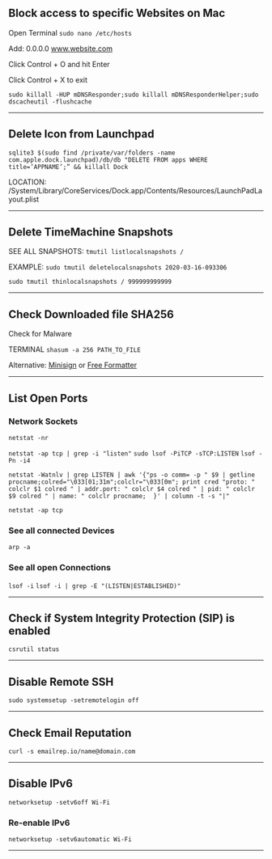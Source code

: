 ## Block access to specific Websites on Mac

Open Terminal
```sudo nano /etc/hosts```

Add:
0.0.0.0    www.website.com

Click Control + O and hit Enter

Click Control + X to exit

```sudo killall -HUP mDNSResponder;sudo killall mDNSResponderHelper;sudo dscacheutil -flushcache```

*****

## Delete Icon from Launchpad

```sqlite3 $(sudo find /private/var/folders -name com.apple.dock.launchpad)/db/db "DELETE FROM apps WHERE title=‘APPNAME’;” && killall Dock```

LOCATION:
/System/Library/CoreServices/Dock.app/Contents/Resources/LaunchPadLayout.plist

*****

## Delete TimeMachine Snapshots

SEE ALL SNAPSHOTS:
```tmutil listlocalsnapshots /```

EXAMPLE:
```sudo tmutil deletelocalsnapshots 2020-03-16-093306```

```sudo tmutil thinlocalsnapshots / 999999999999```

*****

## Check Downloaded file SHA256
Check for Malware

TERMINAL
```shasum -a 256 PATH_TO_FILE```

Alternative: [Minisign](https://jedisct1.github.io/minisign/) or [Free Formatter](https://www.freeformatter.com/)

*****

## List Open Ports
### Network Sockets

```netstat -nr```

```netstat -ap tcp | grep -i "listen"```
```sudo lsof -PiTCP -sTCP:LISTEN```
```lsof -Pn -i4```

```netstat -Watnlv | grep LISTEN | awk '{"ps -o comm= -p " $9 | getline procname;colred="\033[01;31m";colclr="\033[0m"; print cred "proto: " colclr $1 colred " | addr.port: " colclr $4 colred " | pid: " colclr $9 colred " | name: " colclr procname;  }' | column -t -s "|"```

```netstat -ap tcp```

### See all connected Devices

```arp -a```

### See all open Connections

```lsof -i```
```lsof -i | grep -E "(LISTEN|ESTABLISHED)"```

*****

## Check if System Integrity Protection (SIP) is enabled

```csrutil status```

*****

## Disable Remote SSH

```sudo systemsetup -setremotelogin off```

*****

## Check Email Reputation

```curl -s emailrep.io/name@domain.com```

*****

## Disable IPv6

```networksetup -setv6off Wi-Fi```

### Re-enable IPv6

```networksetup -setv6automatic Wi-Fi```

*****

